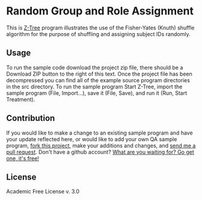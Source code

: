 Random Group and Role Assignment
======================================
This is [Z-Tree](http://www.iew.uzh.ch/ztree/index.php) program illustrates the use of the Fisher-Yates (Knuth) shuffle algorithm for the purpose of shuffling and assigning subject IDs randomly. 

Usage
-----------------------
To run the sample code download the project zip file, there should be a Download ZIP button
to the right of this text. Once the project file has been decompressed you can find all of
the example source program directories in the src directory. To run the sample program 
Start Z-Tree, import the sample program (File, Import...), save it (File, Save), and run it (Run, Start Treatment).

Contribution
------------
If you would like to make a change to an existing sample program and have your update 
reflected here, or would like to add your own QA sample program, [fork this project](https://help.github.com/articles/fork-a-repo/),
make your additions and changes, and [send me a pull request](https://help.github.com/articles/using-pull-requests/).
Don't have a github account? [What are you waiting for? Go get one, it's free!](https://github.com/join)

License
-------
Academic Free License v. 3.0
